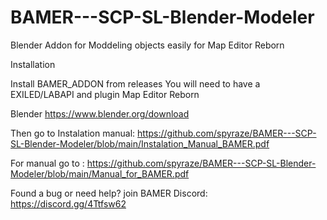 # BAMER---SCP-SL-Blender-Modeler
Blender Addon for Moddeling objects easily for Map Editor Reborn


Installation

Install BAMER_ADDON from releases
You will need to have a EXILED/LABAPI and plugin Map Editor Reborn

Blender
      https://www.blender.org/download

      
Then go to Instalation manual:
https://github.com/spyraze/BAMER---SCP-SL-Blender-Modeler/blob/main/Instalation_Manual_BAMER.pdf


For manual go to :
https://github.com/spyraze/BAMER---SCP-SL-Blender-Modeler/blob/main/Manual_for_BAMER.pdf




Found a bug or need help? join BAMER Discord:
https://discord.gg/4Ttfsw62


